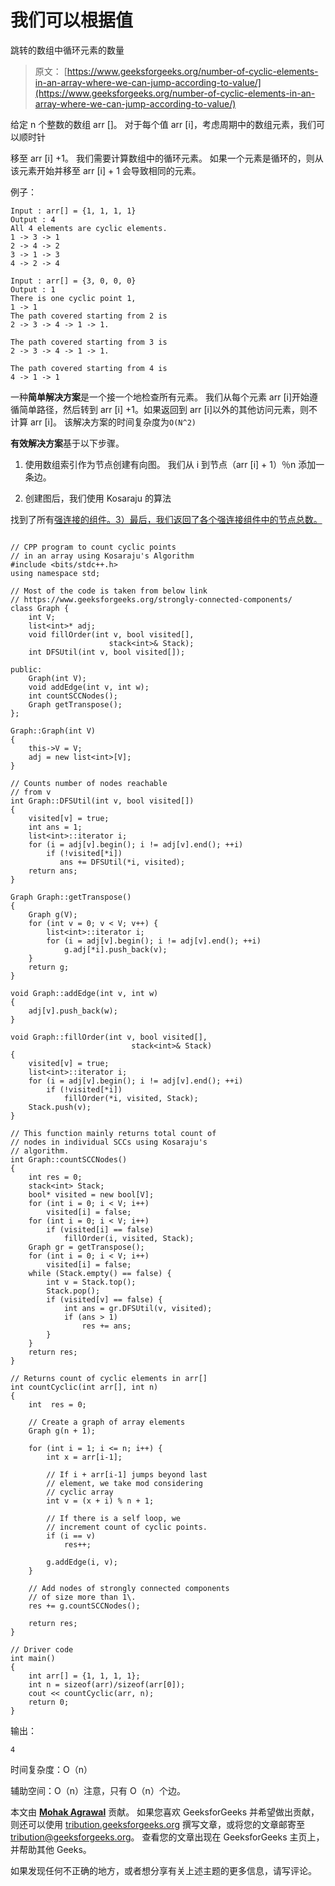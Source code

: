 # 我们可以根据值

跳转的数组中循环元素的数量

> 原文： [https://www.geeksforgeeks.org/number-of-cyclic-elements-in-an-array-where-we-can-jump-according-to-value/](https://www.geeksforgeeks.org/number-of-cyclic-elements-in-an-array-where-we-can-jump-according-to-value/)

给定 n 个整数的数组 arr []。 对于每个值 arr [i]，考虑周期中的数组元素，我们可以顺时针

移至 arr [i] +1。 我们需要计算数组中的循环元素。 如果一个元素是循环的，则从该元素开始并移至 arr [i] + 1 会导致相同的元素。

例子：

```
Input : arr[] = {1, 1, 1, 1}
Output : 4
All 4 elements are cyclic elements.
1 -> 3 -> 1
2 -> 4 -> 2
3 -> 1 -> 3
4 -> 2 -> 4

Input : arr[] = {3, 0, 0, 0}
Output : 1
There is one cyclic point 1,
1 -> 1
The path covered starting from 2 is
2 -> 3 -> 4 -> 1 -> 1.

The path covered starting from 3 is
2 -> 3 -> 4 -> 1 -> 1.

The path covered starting from 4 is
4 -> 1 -> 1

```

一种**简单解决方案**是一个接一个地检查所有元素。 我们从每个元素 arr [i]开始遵循简单路径，然后转到 arr [i] +1。如果返回到 arr [i]以外的其他访问元素，则不计算 arr [i]。 该解决方案的时间复杂度为`O(N^2)`

**有效解决方案**基于以下步骤。

1.  使用数组索引作为节点创建有向图。 我们从 i 到节点（arr [i] + 1）％n 添加一条边。

2.  创建图后，我们使用 Kosaraju 的算法

找到了所有[强连接的组件。3）最后，我们返回了各个强连接组件中的节点总数。](https://www.geeksforgeeks.org/strongly-connected-components/)

```

// CPP program to count cyclic points 
// in an array using Kosaraju's Algorithm 
#include <bits/stdc++.h> 
using namespace std; 

// Most of the code is taken from below link 
// https://www.geeksforgeeks.org/strongly-connected-components/ 
class Graph { 
    int V; 
    list<int>* adj; 
    void fillOrder(int v, bool visited[], 
                      stack<int>& Stack); 
    int DFSUtil(int v, bool visited[]); 

public: 
    Graph(int V); 
    void addEdge(int v, int w); 
    int countSCCNodes(); 
    Graph getTranspose(); 
}; 

Graph::Graph(int V) 
{ 
    this->V = V; 
    adj = new list<int>[V]; 
} 

// Counts number of nodes reachable 
// from v 
int Graph::DFSUtil(int v, bool visited[]) 
{ 
    visited[v] = true; 
    int ans = 1; 
    list<int>::iterator i; 
    for (i = adj[v].begin(); i != adj[v].end(); ++i) 
        if (!visited[*i]) 
           ans += DFSUtil(*i, visited); 
    return ans; 
} 

Graph Graph::getTranspose() 
{ 
    Graph g(V); 
    for (int v = 0; v < V; v++) { 
        list<int>::iterator i; 
        for (i = adj[v].begin(); i != adj[v].end(); ++i) 
            g.adj[*i].push_back(v); 
    } 
    return g; 
} 

void Graph::addEdge(int v, int w) 
{ 
    adj[v].push_back(w); 
} 

void Graph::fillOrder(int v, bool visited[], 
                           stack<int>& Stack) 
{ 
    visited[v] = true; 
    list<int>::iterator i; 
    for (i = adj[v].begin(); i != adj[v].end(); ++i) 
        if (!visited[*i]) 
            fillOrder(*i, visited, Stack); 
    Stack.push(v); 
} 

// This function mainly returns total count of  
// nodes in individual SCCs using Kosaraju's 
// algorithm. 
int Graph::countSCCNodes() 
{ 
    int res = 0; 
    stack<int> Stack; 
    bool* visited = new bool[V]; 
    for (int i = 0; i < V; i++) 
        visited[i] = false; 
    for (int i = 0; i < V; i++) 
        if (visited[i] == false) 
            fillOrder(i, visited, Stack); 
    Graph gr = getTranspose(); 
    for (int i = 0; i < V; i++) 
        visited[i] = false; 
    while (Stack.empty() == false) { 
        int v = Stack.top(); 
        Stack.pop(); 
        if (visited[v] == false) { 
            int ans = gr.DFSUtil(v, visited); 
            if (ans > 1) 
                res += ans; 
        } 
    } 
    return res; 
} 

// Returns count of cyclic elements in arr[] 
int countCyclic(int arr[], int n) 
{ 
    int  res = 0; 

    // Create a graph of array elements 
    Graph g(n + 1); 

    for (int i = 1; i <= n; i++) { 
        int x = arr[i-1]; 

        // If i + arr[i-1] jumps beyond last 
        // element, we take mod considering 
        // cyclic array 
        int v = (x + i) % n + 1; 

        // If there is a self loop, we 
        // increment count of cyclic points. 
        if (i == v) 
            res++; 

        g.addEdge(i, v); 
    } 

    // Add nodes of strongly connected components 
    // of size more than 1\. 
    res += g.countSCCNodes(); 

    return res; 
} 

// Driver code 
int main() 
{ 
    int arr[] = {1, 1, 1, 1}; 
    int n = sizeof(arr)/sizeof(arr[0]); 
    cout << countCyclic(arr, n); 
    return 0; 
} 

```

输出：

```
4

```

时间复杂度：O（n）

辅助空间：O（n）注意，只有 O（n）个边。

本文由 [**Mohak Agrawal**](https://auth.geeksforgeeks.org/profile.php?user=agrawalmohak99&list=practice) 贡献。 如果您喜欢 GeeksforGeeks 并希望做出贡献，则还可以使用 [tribution.geeksforgeeks.org](http://www.contribute.geeksforgeeks.org) 撰写文章，或将您的文章邮寄至 tribution@geeksforgeeks.org。 查看您的文章出现在 GeeksforGeeks 主页上，并帮助其他 Geeks。

如果发现任何不正确的地方，或者想分享有关上述主题的更多信息，请写评论。


